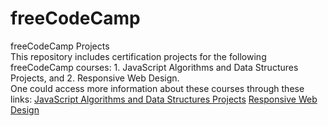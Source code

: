 # freeCodeCamp
freeCodeCamp Projects<br>
This repository includes certification projects for the following freeCodeCamp courses: 1. JavaScript Algorithms and Data Structures Projects, and 2. Responsive Web Design.<br>
One could access more information about these courses through these links: <a href="https://www.freecodecamp.org/learn/javascript-algorithms-and-data-structures/">JavaScript Algorithms and Data Structures Projects</a> <a href="https://www.freecodecamp.org/learn/2022/responsive-web-design/">Responsive Web Design</a>

